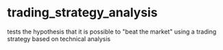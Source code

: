 # trading_strategy_analysis
tests the hypothesis that it is possible to "beat the market" using a trading strategy based on technical analysis
